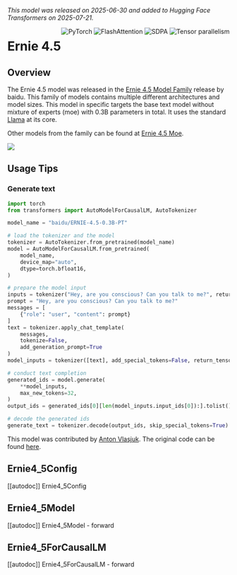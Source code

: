 <!--Copyright 2025 The HuggingFace Team. All rights reserved.

Licensed under the Apache License, Version 2.0 (the "License"); you may not use this file except in compliance with
the License. You may obtain a copy of the License at

http://www.apache.org/licenses/LICENSE-2.0

Unless required by applicable law or agreed to in writing, software distributed under the License is distributed on
an "AS IS" BASIS, WITHOUT WARRANTIES OR CONDITIONS OF ANY KIND, either express or implied. See the License for the
specific language governing permissions and limitations under the License.

⚠️ Note that this file is in Markdown but contain specific syntax for our doc-builder (similar to MDX) that may not be
rendered properly in your Markdown viewer.

-->
*This model was released on 2025-06-30 and added to Hugging Face Transformers on 2025-07-21.*

<div style="float: right;">
    <div class="flex flex-wrap space-x-1">
        <img alt="PyTorch" src="https://img.shields.io/badge/PyTorch-DE3412?style=flat&logo=pytorch&logoColor=white">
        <img alt="FlashAttention" src="https://img.shields.io/badge/%E2%9A%A1%EF%B8%8E%20FlashAttention-eae0c8?style=flat">
        <img alt="SDPA" src="https://img.shields.io/badge/SDPA-DE3412?style=flat&logo=pytorch&logoColor=white">
        <img alt="Tensor parallelism" src="https://img.shields.io/badge/Tensor%20parallelism-06b6d4?style=flat&logoColor=white">
    </div>
</div>

# Ernie 4.5

## Overview

The Ernie 4.5 model was released in the [Ernie 4.5 Model Family](https://ernie.baidu.com/blog/posts/ernie4.5/) release by baidu.
This family of models contains multiple different architectures and model sizes. This model in specific targets the base text
model without mixture of experts (moe) with 0.3B parameters in total. It uses the standard [Llama](./llama) at its core.

Other models from the family can be found at [Ernie 4.5 Moe](./ernie4_5_moe).

<div class="flex justify-center">
    <img src="https://ernie.baidu.com/blog/posts/ernie4.5/overview.png"/>
</div>

## Usage Tips

### Generate text

```python
import torch
from transformers import AutoModelForCausalLM, AutoTokenizer

model_name = "baidu/ERNIE-4.5-0.3B-PT"

# load the tokenizer and the model
tokenizer = AutoTokenizer.from_pretrained(model_name)
model = AutoModelForCausalLM.from_pretrained(
    model_name,
    device_map="auto",
    dtype=torch.bfloat16,
)

# prepare the model input
inputs = tokenizer("Hey, are you conscious? Can you talk to me?", return_tensors="pt")
prompt = "Hey, are you conscious? Can you talk to me?"
messages = [
    {"role": "user", "content": prompt}
]
text = tokenizer.apply_chat_template(
    messages,
    tokenize=False,
    add_generation_prompt=True
)
model_inputs = tokenizer([text], add_special_tokens=False, return_tensors="pt").to(model.device)

# conduct text completion
generated_ids = model.generate(
    **model_inputs,
    max_new_tokens=32,
)
output_ids = generated_ids[0][len(model_inputs.input_ids[0]):].tolist()

# decode the generated ids
generate_text = tokenizer.decode(output_ids, skip_special_tokens=True)
```

This model was contributed by [Anton Vlasjuk](https://huggingface.co/AntonV).
The original code can be found [here](https://github.com/PaddlePaddle/ERNIE).

## Ernie4_5Config

[[autodoc]] Ernie4_5Config

## Ernie4_5Model

[[autodoc]] Ernie4_5Model
    - forward

## Ernie4_5ForCausalLM

[[autodoc]] Ernie4_5ForCausalLM
    - forward
